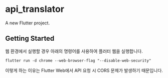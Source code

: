 # api_translator

A new Flutter project.

## Getting Started

웹 환경에서 실행할 경우 아래의 명령어를 사용하여 플러터 웹을 실행합니다.

 `flutter run -d chrome --web-browser-flag "--disable-web-security"`

이렇게 하는 이유는 Flutter Web에서 API 요청 시 CORS 문제가 발생하기 때문입니다.

